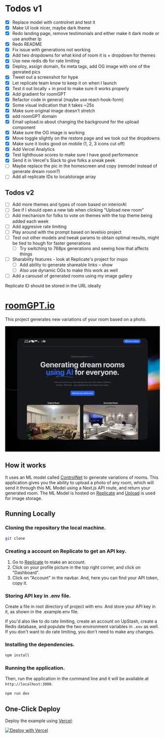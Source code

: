 # Todos v1

- [x] Replace model with controlnet and test it
- [x] Make UI look nicer, maybe dark theme
- [x] Redo landing page, remove testimonials and either make it dark mode or use another lp
- [x] Redo README
- [x] Fix issue with generations not working
- [x] Add two dropdowns for what kind of room it is + dropdown for themes
- [x] Use new redis db for rate limiting
- [x] Deploy, assign domain, fix meta tags, add OG image with one of the genrated pics
- [x] Tweet out a screenshot for hype
- [x] Let replicate team know to keep it on when I launch
- [x] Test it out locally + in prod to make sure it works properly
- [x] Add gradient for roomGPT
- [x] Refactor code in general (maybe use react-hook-form)
- [x] Some visual indication that it takes ~25s
- [x] Make sure original image doesn't stretch
- [x] add roomGPT domain
- [x] Email upload.io about changing the background for the upload component
- [x] Make sure the OG image is working
- [x] Move toggle slightly on the restore page and we took out the dropdowns
- [x] Make sure it looks good on mobile (1, 2, 3 icons cut off)
- [x] Add Vercel Analytics
- [x] Test lighthouse scores to make sure I have good performance
- [x] Send it in Vercel's Slack to give folks a sneak peek
- [ ] Maybe replace the pic in the homescreen and copy (remodel instead of generate dream room?)
- [ ] Add all replicate IDs to localstorage array

## Todos v2

- [ ] Add more themes and types of room based on interiorAI
- [ ] See if I should open a new tab when clicking "Upload new room"
- [ ] Add mechanism for folks to vote on themes with the top theme being added each week
- [ ] Add aggresive rate limiting
- [ ] Play around with the prompt based on levelsio project
- [ ] Test out other models and tweak params to obtain optimal results, might be tied to hough for faster generations
  - [ ] Try switching to 768px generations and seeing how that affects things
- [ ] Sharability features - look at Replicate's project for inspo
  - [ ] Add ability to generate shareable links – show
  - [ ] Also use dynamic OGs to make this work as well
- [ ] Add a carousel of generated rooms using my image gallery

Replicate ID should be stored in the URL ideally

<!-- // 1. User form with dropdowns for theme and room
// 2. Get back id from Replicate, tell it to switch to the second component, query with the id
// 3. Result component with the image and the download button -->

# [roomGPT.io](https://roomGPT.io)

This project generates new variations of your room based on a photo.

[![Room GPT](./public/screenshot.png)](https://roomGPT.io)

## How it works

It uses an ML model called [ControlNet](https://github.com/lllyasviel/ControlNet) to generate variations of rooms. This application gives you the ability to upload a photo of any room, which will send it through this ML Model using a Next.js API route, and return your generated room. The ML Model is hosted on [Replicate](https://replicate.com) and [Upload](https://upload.io) is used for image storage.

## Running Locally

### Cloning the repository the local machine.

```bash
git clone
```

### Creating a account on Replicate to get an API key.

1. Go to [Replicate](https://replicate.com/) to make an account.
2. Click on your profile picture in the top right corner, and click on "Dashboard".
3. Click on "Account" in the navbar. And, here you can find your API token, copy it.

### Storing API key in .env file.

Create a file in root directory of project with env. And store your API key in it, as shown in the .example.env file.

If you'd also like to do rate limiting, create an account on UpStash, create a Redis database, and populate the two environment variables in `.env` as well. If you don't want to do rate limiting, you don't need to make any changes.

### Installing the dependencies.

```bash
npm install
```

### Running the application.

Then, run the application in the command line and it will be available at `http://localhost:3000`.

```bash
npm run dev
```

## One-Click Deploy

Deploy the example using [Vercel](https://vercel.com?utm_source=github&utm_medium=readme&utm_campaign=vercel-examples):

[![Deploy with Vercel](https://vercel.com/button)](https://vercel.com/new/clone?repository-url=https://github.com/Nutlope/roomGPT&env=REPLICATE_API_KEY&project-name=room-GPT&repo-name=roomGPT)
